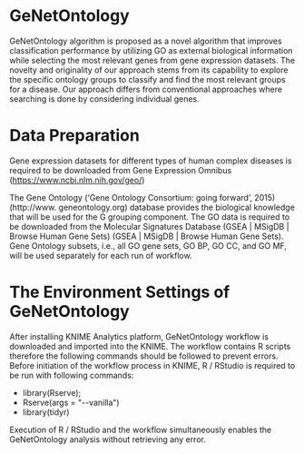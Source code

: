# GeNetOntology

GeNetOntology algorithm is proposed as a novel algorithm that improves classification performance by utilizing GO as external biological information while selecting the most relevant genes from gene expression datasets. The novelty and originality of our approach stems from its capability to explore the specific ontology groups to classify and find the most relevant groups for a disease. Our approach differs from conventional approaches where searching is done by considering individual genes.

# Data Preparation

Gene expression datasets for different types of human complex diseases is required to be downloaded from Gene Expression Omnibus (https://www.ncbi.nlm.nih.gov/geo/) 

The Gene Ontology (‘Gene Ontology Consortium: going forward’, 2015) (http://www. geneontology.org) database provides the biological knowledge that will be used for the G grouping component. The GO data is required to be downloaded from the Molecular Signatures Database  (GSEA | MSigDB | Browse Human Gene Sets) (GSEA | MSigDB | Browse Human Gene Sets). Gene Ontology subsets, i.e., all GO gene sets, GO BP, GO CC, and GO MF, will be used separately for each run of workflow. 

# The Environment Settings of GeNetOntology
After installing KNIME Analytics platform, GeNetOntology workflow is downloaded and imported into the KNIME. The workflow contains R scripts therefore the following commands should be followed to prevent errors.
Before initiation of the workflow process in KNIME, R / RStudio is required to be run with following commands:
  - library(Rserve);
  - Rserve(args = "--vanilla") 
  -	library(tidyr)

Execution of R / RStudio and the workflow simultaneously enables the GeNetOntology analysis without retrieving any error. 

